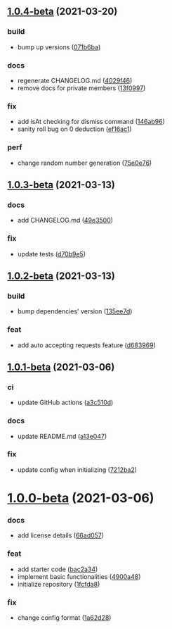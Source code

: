 ## [1.0.4-beta](https://github.com/Samarium150/mirai-ts-dice-maid/compare/1.0.3-beta...1.0.4-beta) (2021-03-20)


### build

* bump up versions ([071b6ba](https://github.com/Samarium150/mirai-ts-dice-maid/commit/071b6ba4f9a312ccc6db819bb81be43742f7dac1))

### docs

* regenerate CHANGELOG.md ([4029f46](https://github.com/Samarium150/mirai-ts-dice-maid/commit/4029f462532881af1af376d2ee632dfc00b3c2f1))
* remove docs for private members ([13f0997](https://github.com/Samarium150/mirai-ts-dice-maid/commit/13f099796d834499d1c1eebc681d845070ad28d8))

### fix

* add isAt checking for dismiss command ([146ab96](https://github.com/Samarium150/mirai-ts-dice-maid/commit/146ab964b20173e254d4c11e8feccac576b92b06))
* sanity roll bug on 0 deduction ([ef16ac1](https://github.com/Samarium150/mirai-ts-dice-maid/commit/ef16ac113f3cb66ed918c78fa10853e1ea94b4bd))

### perf

* change random number generation ([75e0e76](https://github.com/Samarium150/mirai-ts-dice-maid/commit/75e0e76579548a587cf3b8cb38f261c0b24122ca))



## [1.0.3-beta](https://github.com/Samarium150/mirai-ts-dice-maid/compare/1.0.2-beta...1.0.3-beta) (2021-03-13)


### docs

* add CHANGELOG.md ([49e3500](https://github.com/Samarium150/mirai-ts-dice-maid/commit/49e3500225fa04443261d6caf2a6f9495fe30226))

### fix

* update tests ([d70b9e5](https://github.com/Samarium150/mirai-ts-dice-maid/commit/d70b9e5c7f53a92f2f55d45c1b2b591931a17de5))



## [1.0.2-beta](https://github.com/Samarium150/mirai-ts-dice-maid/compare/1.0.1-beta...1.0.2-beta) (2021-03-13)


### build

* bump dependencies' version ([135ee7d](https://github.com/Samarium150/mirai-ts-dice-maid/commit/135ee7d1acba2dcd62a5cac9a6d6975fd45645e7))

### feat

* add auto accepting requests feature ([d683969](https://github.com/Samarium150/mirai-ts-dice-maid/commit/d6839694335a13d543d0a9eebef18b2fc7bbe290))



## [1.0.1-beta](https://github.com/Samarium150/mirai-ts-dice-maid/compare/1.0.0-beta...1.0.1-beta) (2021-03-06)


### ci

* update GitHub actions ([a3c510d](https://github.com/Samarium150/mirai-ts-dice-maid/commit/a3c510d837844ee145b88ad06418afa5208804a9))

### docs

* update README.md ([a13e047](https://github.com/Samarium150/mirai-ts-dice-maid/commit/a13e047d2048e1ed91c6c71c0aba2a44f1bd16a4))

### fix

* update config when initializing ([7212ba2](https://github.com/Samarium150/mirai-ts-dice-maid/commit/7212ba260b5a25370cb18fe8c06d914ac7e30b50))



# [1.0.0-beta](https://github.com/Samarium150/mirai-ts-dice-maid/compare/1fcfda887b66a6e9dfc29a2ced697ec15c4e50da...1.0.0-beta) (2021-03-06)


### docs

* add license details ([66ad057](https://github.com/Samarium150/mirai-ts-dice-maid/commit/66ad057862da300556500f5cf5ec403f8e9ecffc))

### feat

* add starter code ([bac2a34](https://github.com/Samarium150/mirai-ts-dice-maid/commit/bac2a346f6d0384415f6dcb3d71d27f66bc9d1d5))
* implement basic functionalities ([4900a48](https://github.com/Samarium150/mirai-ts-dice-maid/commit/4900a48a39540a37478bfafe885e4aabb7217a63))
* initialize repository ([1fcfda8](https://github.com/Samarium150/mirai-ts-dice-maid/commit/1fcfda887b66a6e9dfc29a2ced697ec15c4e50da))

### fix

* change config format ([1a62d28](https://github.com/Samarium150/mirai-ts-dice-maid/commit/1a62d28869c203afc0c2771538f108f587c5a49e))



